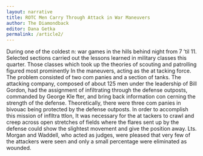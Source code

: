 ```yaml
---
layout: narrative
title: ROTC Men Carry Through Attack in War Maneuvers
author: The Diamondback
editor: Dana Getka
permalink: /article2/
---
```


During one of the coldest n:
war games in the hills behind
night from 7 ’til 11.
Selected sections carried out the
lessons learned in military classes
this quarter. Those classes which
took up the theories of scouting and
patrolling figured most prominently
In the maneuvers, acting as the at­
tacking force.
The problem consisted of two com­
panies and a section of tanks. The
attacking company, composed of
about 125 men under the leadership
of Bill Gordon, had the assignment
of infiltrating through the defense
outposts, commanded by George Kle­
fter, and bring back information con­
cerning the strength of the defense.
Theoretically, there were three com­
panies in bivouac being protected by
the defense outposts. In order to
accomplish this mission of inflltra­
ttlon, It was necessary for the at­
tackers to crawl and creep across
open stretches of fields where the
flares sent up by the defense could
show the slightest movement and
give the position away. Lts. Morgan
and Waddell, who acted as judges,
were pleased that very few of the
attackers were seen and only a
small percentage were eliminated as
wounded.
